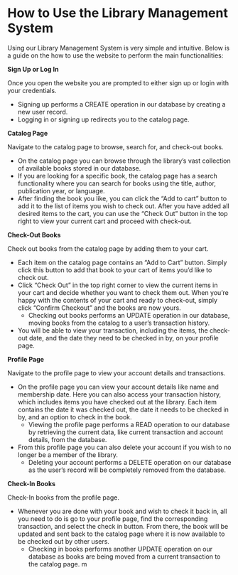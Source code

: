 # How to Use the Library Management System

Using our Library Management System is very simple and intuitive. Below is a guide on the how to use the website to perform the main functionalities:

**Sign Up or Log In**

Once you open the website you are prompted to either sign up or login with your credentials. 

- Signing up performs a CREATE operation in our database by creating a new user record.
- Logging in or signing up redirects you to the catalog page.

**Catalog Page**

Navigate to the catalog page to browse, search for, and check-out books. 

- On the catalog page you can browse through the library’s vast collection of available books stored in our database. 
- If you are looking for a specific book, the catalog page has a search functionality where you can search for books using the title, author, publication year, or language. 
- After finding the book you like, you can click the “Add to cart” button to add it to the list of items you wish to check out. After you have added all desired items to the cart, you can use the “Check Out” button in the top right to view your current cart and proceed with check-out. 

**Check-Out Books**

Check out books from the catalog page by adding them to your cart.

- Each item on the catalog page contains an “Add to Cart” button. Simply click this button to add that book to your cart of items you’d like to check out.
- Click “Check Out” in the top right corner to view the current items in your cart and decide whether you want to check them out. When you’re happy with the contents of your cart and ready to check-out, simply click “Confirm Checkout” and the books are now yours. 
    - Checking out books performs an UPDATE operation in our database, moving books from the catalog to a user’s transaction history.
- You will be able to view your transaction, including the items, the check-out date, and the date they need to be checked in by, on your profile page. 

**Profile Page**

Navigate to the profile page to view your account details and transactions.

- On the profile page you can view your account details like name and membership date. Here you can also access your transaction history, which includes items you have checked out at the library. Each item contains the date it was checked out, the date it needs to be checked in by, and an option to check in the book.
    - Viewing the profile page performs a READ operation to our database by retrieving the current data, like current transaction and account details, from the database. 
- From this profile page you can also delete your account if you wish to no longer be a member of the library.
    - Deleting your account performs a DELETE operation on our database as the user’s record will be completely removed from the database.

**Check-In Books**

Check-In books from the profile page.

- Whenever you are done with your book and wish to check it back in, all you need to do is go to your profile page, find the corresponding transaction, and select the check in button. From there, the book will be updated and sent back to the catalog page where it is now available to be checked out by other users. 
    - Checking in books performs another UPDATE operation on our database as books are being moved from a current transaction to the catalog page.
m
